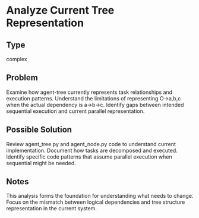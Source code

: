 # Analyze Current Tree Representation

## Type
complex

## Problem
Examine how agent-tree currently represents task relationships and execution patterns. Understand the limitations of representing O->a,b,c when the actual dependency is a->b->c. Identify gaps between intended sequential execution and current parallel representation.

## Possible Solution
Review agent_tree.py and agent_node.py code to understand current implementation. Document how tasks are decomposed and executed. Identify specific code patterns that assume parallel execution when sequential might be needed.

## Notes
This analysis forms the foundation for understanding what needs to change. Focus on the mismatch between logical dependencies and tree structure representation in the current system.